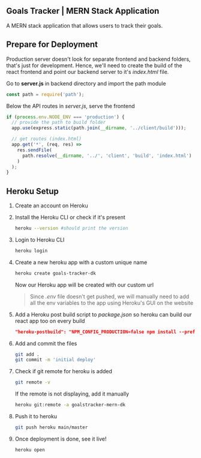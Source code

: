 ## Goals Tracker | MERN Stack Application

A MERN stack application that allows users to track their goals.

## Prepare for Deployment

Production server doesn't look for separate frontend and backend folders, that's just for development. Hence, we'll need to create the build of the react frontend and point our backend server to it's _index.html_ file.

Go to **server.js** in backend directory and import the path module

```js
const path = require('path');
```

Below the API routes in _server.js_, serve the frontend

```js
if (process.env.NODE_ENV === 'production') {
  // provide the path to build folder
  app.use(express.static(path.join(__dirname, '../client/build')));

  // get routes (index.html)
  app.get('*', (req, res) =>
    res.sendFile(
      path.resolve(__dirname, '../', 'client', 'build', 'index.html')
    )
  );
}
```

## Heroku Setup

1. Create an account on Heroku
2. Install the Heroku CLI or check if it's present
   ```bash
   heroku --version #should print the version
   ```
3. Login to Heroku CLI
   ```bash
   heroku login
   ```
4. Create a new heroku app with a custom unique name

   ```bash
   heroku create goals-tracker-dk
   ```

   Now our Heroku app will be created with our custom url

   > Since _.env_ file doesn't get pushed, we will manually need to add all the env variables to the app using Heroku's GUI on the website

5. Add a Heroku post build script to _package.json_ so heroku can build our react app too on every build

   ```json
   "heroku-postbuild": "NPM_CONFIG_PRODUCTION=false npm install --prefix client && npm run build --prefix client"
   ```

6. Add and commit the files

   ```bash
   git add .
   git commit -m 'initial deploy'
   ```

7. Check if git remote for heroku is added

   ```bash
   git remote -v
   ```

   If the remote is not displaying, add it manually

   ```bash
   heroku git:remote -a goalstracker-mern-dk
   ```

8. Push it to heroku

   ```bash
   git push heroku main/master
   ```

9. Once deployment is done, see it live!
   ```bash
   heroku open
   ```
